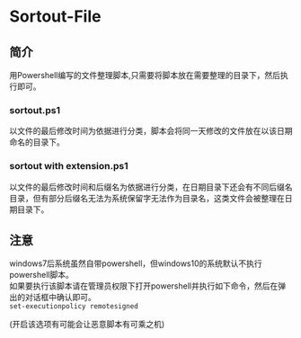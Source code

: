 # Sortout-File
## 简介
用Powershell编写的文件整理脚本,只需要将脚本放在需要整理的目录下，然后执行即可。
### sortout.ps1
以文件的最后修改时间为依据进行分类，脚本会将同一天修改的文件放在以该日期命名的目录下。
### sortout with extension.ps1
以文件的最后修改时间和后缀名为依据进行分类，在日期目录下还会有不同后缀名目录，但有部分后缀名无法为系统保留字无法作为目录名，这类文件会被整理在日期目录下。
## 注意
windows7后系统虽然自带powershell，但windows10的系统默认不执行powershell脚本。  
如果要执行该脚本请在管理员权限下打开powershell并执行如下命令，然后在弹出的对话框中确认即可。  
`set-executionpolicy remotesigned`  

(开启该选项有可能会让恶意脚本有可乘之机)

